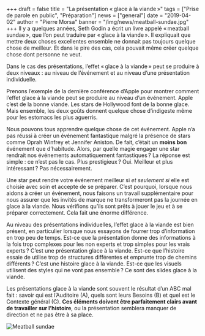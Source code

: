 +++
draft = false
title = "La présentation « glace à la viande »"
tags = ["Prise de parole en public", "Préparation"]
news = ["general"]
date = "2019-04-02"
author = "Pierre Morsa"
banner = "/img/news/meatball-sundae.jpg"
+++
Il y a quelques années, Seth Godin a écrit un livre appelé « meatball sundae », que l’on peut traduire par « glace à la viande ». Il expliquait que mettre deux choses excellentes ensemble ne donnait pas toujours quelque chose de meilleur. Et dans le pire des cas, cela pouvait même créer quelque chose dont personne ne veut.

Dans le cas des présentations, l’effet « glace à la viande » peut se produire à deux niveaux : au niveau de l’événement et au niveau d’une présentation individuelle.

Prenons l’exemple de la dernière conférence d’Apple pour montrer comment l’effet glace à la viande peut se produire au niveau d’un événement. Apple c’est de la bonne viande. Les stars de Hollywood font de la bonne glace. Mais ensemble, les deux goûts donnent quelque chose d’indigeste même pour les estomacs les plus aguerris.

Nous pouvons tous apprendre quelque chose de cet événement. Apple n’a pas réussi à créer un événement fantastique malgré la présence de stars comme Oprah Winfrey et Jennifer Aniston. De fait, c’était un **moins bon** événement que d’habitude. Alors, par quelle magie engager une star rendrait nos événements automatiquement fantastiques ? La réponse est simple : ce n’est pas le cas. Plus prestigieux ? Oui. Meilleur et plus intéressant ? Pas nécessairement.

Une star peut rendre votre événement meilleur si _et seulement si_ elle est choisie avec soin et accepte de se préparer. C’est pourquoi, lorsque nous aidons à créer un événement, nous faisons un travail supplémentaire pour nous assurer que les invités de marque ne transformeront pas la journée en glace à la viande. Nous vérifions qu’ils sont prêts à jouer le jeu et à se préparer correctement. Cela fait une énorme différence.

Au niveau des présentations individuelles, l’effet glace à la viande est bien présent, en particulier lorsque nous essayons de fourrer trop d’information en trop peu de temps. Est-ce que la présentation donne des informations à la fois trop complexes pour les non experts et trop simples pour les vrais experts ? C’est une présentation glace à la viande. Est-ce que l’histoire essaie de utilise trop de structures différentes et emprunte trop de chemins différents ? C’est une histoire glace à la viande. Est-ce que les visuels utilisent des styles qui ne vont pas ensemble ? Ce sont des slides glace à la viande.

Les présentations glace à la viande sont souvent le résultat d’un ABC mal fait : savoir qui est l’Auditoire (A), quels sont leurs Besoins (B) et quel est le Contexte général (C). **Ces éléments doivent être parfaitement clairs avant de travailler sur l’histoire**, ou la présentation semblera manquer de direction et ne pas être à sa place.

![Meatball sundae](/img/news/meatball-sundae.jpg)
